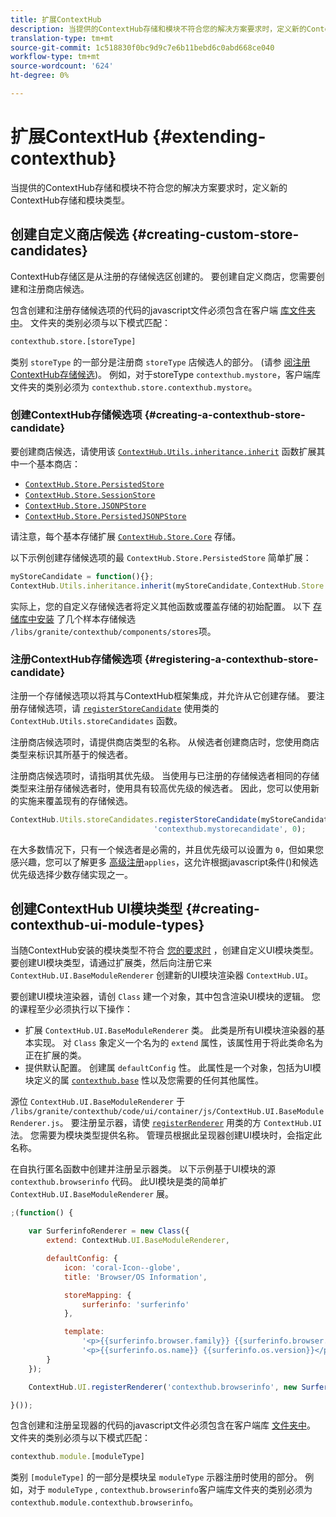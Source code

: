 ```yaml
---
title: 扩展ContextHub
description: 当提供的ContextHub存储和模块不符合您的解决方案要求时，定义新的ContextHub存储和模块类型
translation-type: tm+mt
source-git-commit: 1c518830f0bc9d9c7e6b11bebd6c0abd668ce040
workflow-type: tm+mt
source-wordcount: '624'
ht-degree: 0%

---
```



# 扩展ContextHub {#extending-contexthub}

当提供的ContextHub存储和模块不符合您的解决方案要求时，定义新的ContextHub存储和模块类型。

## 创建自定义商店候选 {#creating-custom-store-candidates}

ContextHub存储区是从注册的存储候选区创建的。 要创建自定义商店，您需要创建和注册商店候选。

包含创建和注册存储候选项的代码的javascript文件必须包含在客户端 [库文件夹中](/help/implementing/developing/introduction/clientlibs.md)。 文件夹的类别必须与以下模式匹配：

```xml
contexthub.store.[storeType]
```

类别 `storeType` 的一部分是注册商 `storeType` 店候选人的部分。 (请参 [阅注册ContextHub存储候选](#registering-a-contexthub-store-candidate))。 例如，对于storeType `contexthub.mystore`，客户端库文件夹的类别必须为 `contexthub.store.contexthub.mystore`。

### 创建ContextHub存储候选项 {#creating-a-contexthub-store-candidate}

要创建商店候选，请使用该 [`ContextHub.Utils.inheritance.inherit`](contexthub-api.md#inherit-child-parent) 函数扩展其中一个基本商店：

* [`ContextHub.Store.PersistedStore`](contexthub-api.md#contexthub-store-persistedstore)
* [`ContextHub.Store.SessionStore`](contexthub-api.md#contexthub-store-sessionstore)
* [`ContextHub.Store.JSONPStore`](contexthub-api.md#contexthub-store-jsonpstore)
* [`ContextHub.Store.PersistedJSONPStore`](contexthub-api.md#contexthub-store-persistedjsonpstore)

请注意，每个基本存储扩展 [`ContextHub.Store.Core`](contexthub-api.md#contexthub-store-core) 存储。

以下示例创建存储候选项的最 `ContextHub.Store.PersistedStore` 简单扩展：

```javascript
myStoreCandidate = function(){};
ContextHub.Utils.inheritance.inherit(myStoreCandidate,ContextHub.Store.PersistedStore);
```

实际上，您的自定义存储候选者将定义其他函数或覆盖存储的初始配置。 以下 [存储库中安装](sample-stores.md) 了几个样本存储候选 `/libs/granite/contexthub/components/stores`项。

### 注册ContextHub存储候选项 {#registering-a-contexthub-store-candidate}

注册一个存储候选项以将其与ContextHub框架集成，并允许从它创建存储。 要注册存储候选项，请 [`registerStoreCandidate`](contexthub-api.md#registerstorecandidate-store-storetype-priority-applies) 使用类的 `ContextHub.Utils.storeCandidates` 函数。

注册商店候选项时，请提供商店类型的名称。 从候选者创建商店时，您使用商店类型来标识其所基于的候选者。

注册商店候选项时，请指明其优先级。 当使用与已注册的存储候选者相同的存储类型来注册存储候选者时，使用具有较高优先级的候选者。 因此，您可以使用新的实施来覆盖现有的存储候选。

```javascript
ContextHub.Utils.storeCandidates.registerStoreCandidate(myStoreCandidate,
                                'contexthub.mystorecandidate', 0);
```

在大多数情况下，只有一个候选者是必需的，并且优先级可以设置为 `0`，但如果您感兴趣，您可以了解更多 [高级注册](contexthub-api.md#registerstorecandidate-store-storetype-priority-applies)`applies`，这允许根据javascript条件()和候选优先级选择少数存储实现之一。

## 创建ContextHub UI模块类型 {#creating-contexthub-ui-module-types}

当随ContextHub安装的模块类型不符合 [您的要求时](sample-modules.md) ，创建自定义UI模块类型。 要创建UI模块类型，请通过扩展类，然后向注册它来 `ContextHub.UI.BaseModuleRenderer` 创建新的UI模块渲染器 `ContextHub.UI`。

要创建UI模块渲染器，请创 `Class` 建一个对象，其中包含渲染UI模块的逻辑。 您的课程至少必须执行以下操作：

* 扩展 `ContextHub.UI.BaseModuleRenderer` 类。 此类是所有UI模块渲染器的基本实现。 对 `Class` 象定义一个名为的 `extend` 属性，该属性用于将此类命名为正在扩展的类。
* 提供默认配置。 创建属 `defaultConfig` 性。 此属性是一个对象，包括为UI模块定义的属 [`contexthub.base`](sample-modules.md#contexthub-base-ui-module-type) 性以及您需要的任何其他属性。

源位 `ContextHub.UI.BaseModuleRenderer` 于 `/libs/granite/contexthub/code/ui/container/js/ContextHub.UI.BaseModuleRenderer.js`。  要注册呈示器，请使 [`registerRenderer`](contexthub-api.md#registerrenderer-moduletype-renderer-dontrender) 用类的方 `ContextHub.UI` 法。 您需要为模块类型提供名称。 管理员根据此呈现器创建UI模块时，会指定此名称。

在自执行匿名函数中创建并注册呈示器类。 以下示例基于UI模块的源 `contexthub.browserinfo` 代码。 此UI模块是类的简单扩 `ContextHub.UI.BaseModuleRenderer` 展。

```javascript
;(function() {

    var SurferinfoRenderer = new Class({
        extend: ContextHub.UI.BaseModuleRenderer,

        defaultConfig: {
            icon: 'coral-Icon--globe',
            title: 'Browser/OS Information',

            storeMapping: {
                surferinfo: 'surferinfo'
            },

            template:
                '<p>{{surferinfo.browser.family}} {{surferinfo.browser.version}}</p>' +
                '<p>{{surferinfo.os.name}} {{surferinfo.os.version}}</p>'
        }
    });

    ContextHub.UI.registerRenderer('contexthub.browserinfo', new SurferinfoRenderer());

}());
```

包含创建和注册呈现器的代码的javascript文件必须包含在客户端库 [文件夹中](/help/implementing/developing/introduction/clientlibs.md)。 文件夹的类别必须与以下模式匹配：

```javascript
contexthub.module.[moduleType]
```

类别 `[moduleType]` 的一部分是模块呈 `moduleType` 示器注册时使用的部分。 例如，对于 `moduleType` , `contexthub.browserinfo`客户端库文件夹的类别必须为 `contexthub.module.contexthub.browserinfo`。
